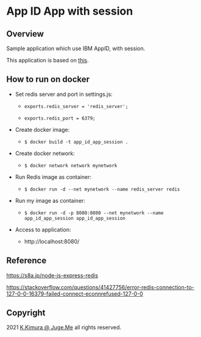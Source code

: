 # App ID App with session

## Overview

Sample application which use IBM AppID, with session.

This application is based on [this](https://github.com/dotnsf/app_id_app).


## How to run on docker

- Set redis server and port in settings.js:

  - `exports.redis_server = 'redis_server';`

  - `exports.redis_port = 6379;`

- Create docker image:

  - `$ docker build -t app_id_app_session .`

- Create docker network:

  - `$ docker network network mynetwork`

- Run Redis image as container:

  - `$ docker run -d --net mynetwork --name redis_server redis`

- Run my image as container:

  - `$ docker run -d -p 8080:8080 --net mynetwork --name app_id_app_session app_id_app_session`

- Access to application:

  - http://localhost:8080/


## Reference

https://s8a.jp/node-js-express-redis

https://stackoverflow.com/questions/41427756/error-redis-connection-to-127-0-0-16379-failed-connect-econnrefused-127-0-0


## Copyright

2021 [K.Kimura @ Juge.Me](https://github.com/dotnsf) all rights reserved.
